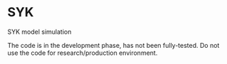 # SYK
SYK model simulation

The code is in the development phase, has not been fully-tested.
Do not use the code for research/production environment.
